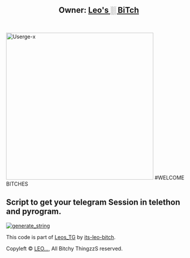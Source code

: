 <h2 align="center"><b>Owner: <a href="https://t.me/InlineLeosbot">Leo's ░ BiTch</a></b></h2>

<br>

<p align="center">

   <a href="https://github.com/wonkru-bot/my-vertion-of-Userge-x"><img src="https://telegra.ph/file/e76d40ed899c2abd87209.jpg" alt="Userge-x" width=400px></a>
  #WELCOME BITCHES

## Script to get your telegram Session in telethon and pyrogram.

<a href="https://replit.com/@Leo7bitch/stringsession#main.py"><img src="https://img.shields.io/badge/run-string__session.py-blue?style=for-the-badge&logo=repl.it" alt="generate_string" /></a>

This code is part of [Leos_TG](https://github.com/wonkru-bot/Session-string-4-Bitches) by [its-leo-bitch](https://github.com/its-leo-bitch).

Copyleft © [LEO...](https://t.me/InlineLeosbot),  All Bitchy ThingzzS reserved.

